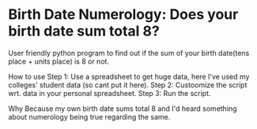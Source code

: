 # Birth Date Numerology: Does your birth date sum total 8?
User friendly python program to find out if the sum of your birth date(tens place + units place) is 8 or not.

How to use
Step 1: Use a spreadsheet to get huge data, here I've used my colleges' student data (so cant put it here).
Step 2: Custoomize the script wrt. data in your personal spreadsheet.
Step 3: Run the script.

Why 
Because my own birth date sums total 8 and I'd heard something about numerology being true regarding the same.
